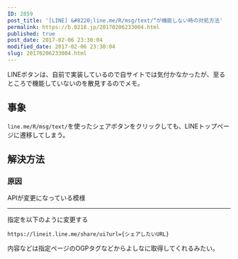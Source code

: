 ```yaml
---
ID: 2859
post_title: '[LINE] &#8220;line.me/R/msg/text/“が機能しない時の対処方法'
permalink: https://b.0218.jp/20170206233004.html
published: true
post_date: 2017-02-06 23:30:04
modified_date: 2017-02-06 23:30:04
slug: 20170206233004.html
---
```

LINEボタンは、自前で実装しているので自サイトでは気付かなかったが、至るところで機能していないのを散見するのでメモ。
<!--more-->

<h2>事象</h2>

<code>line.me/R/msg/text/</code>を使ったシェアボタンをクリックしても、LINEトップページに遷移してしまう。

<h2>解決方法</h2>

<h3>原因</h3>

APIが変更になっている模様

<hr />

指定を以下のように変更する

<pre><code>https://lineit.line.me/share/ui?url={シェアしたいURL}
</code></pre>

内容などは指定ページのOGPタグなどからよしなに取得してくれるみたい。